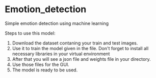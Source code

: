 # Emotion_detection
Simple emotion detection using machine learning

Steps to use this model:
1. Download the dataset contaning your train and test images.
2. Use it to train the model given in the file. Don't forget to install all necessary libraries in your virtual environment 
3. After that you will see a json file and weights file in your directory.
4. Use those files for the GUI.
5. The model is ready to be used.
   
